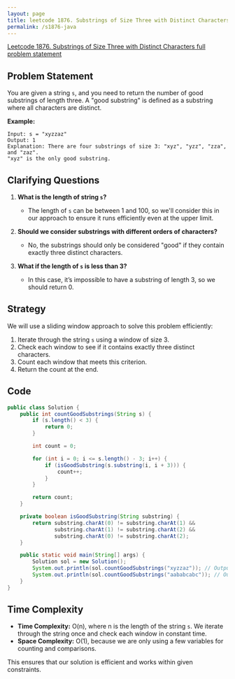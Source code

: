 ```yaml
---
layout: page
title: leetcode 1876. Substrings of Size Three with Distinct Characters
permalink: /s1876-java
---
```

[Leetcode 1876. Substrings of Size Three with Distinct Characters full problem statement](https://algoadvance.github.io/algoadvance/l1876)
## Problem Statement

You are given a string `s`, and you need to return the number of good substrings of length three. A "good substring" is defined as a substring where all characters are distinct.

**Example:**
```
Input: s = "xyzzaz"
Output: 1
Explanation: There are four substrings of size 3: "xyz", "yzz", "zza", and "zaz". 
"xyz" is the only good substring.
```

## Clarifying Questions

1. **What is the length of string `s`?**
   - The length of `s` can be between 1 and 100, so we'll consider this in our approach to ensure it runs efficiently even at the upper limit.

2. **Should we consider substrings with different orders of characters?**
   - No, the substrings should only be considered "good" if they contain exactly three distinct characters.

3. **What if the length of `s` is less than 3?**
   - In this case, it’s impossible to have a substring of length 3, so we should return 0.

## Strategy

We will use a sliding window approach to solve this problem efficiently:

1. Iterate through the string `s` using a window of size 3.
2. Check each window to see if it contains exactly three distinct characters.
3. Count each window that meets this criterion.
4. Return the count at the end.

## Code

```java
public class Solution {
    public int countGoodSubstrings(String s) {
        if (s.length() < 3) {
            return 0;
        }

        int count = 0;

        for (int i = 0; i <= s.length() - 3; i++) {
            if (isGoodSubstring(s.substring(i, i + 3))) {
                count++;
            }
        }

        return count;
    }

    private boolean isGoodSubstring(String substring) {
        return substring.charAt(0) != substring.charAt(1) &&
               substring.charAt(1) != substring.charAt(2) &&
               substring.charAt(0) != substring.charAt(2);
    }

    public static void main(String[] args) {
        Solution sol = new Solution();
        System.out.println(sol.countGoodSubstrings("xyzzaz")); // Output: 1
        System.out.println(sol.countGoodSubstrings("aababcabc")); // Output: 4
    }
}
```

## Time Complexity

- **Time Complexity:** O(n), where n is the length of the string `s`. We iterate through the string once and check each window in constant time.
- **Space Complexity:** O(1), because we are only using a few variables for counting and comparisons.

This ensures that our solution is efficient and works within given constraints.